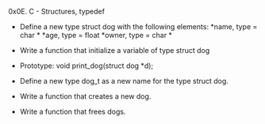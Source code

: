 0x0E. C - Structures, typedef

* Define a new type struct dog with the following elements:
	*name, type = char *
	*age, type = float
	*owner, type = char *

* Write a function that initialize a variable of type struct dog

* Prototype: void print_dog(struct dog *d);

* Define a new type dog_t as a new name for the type struct dog.

* Write a function that creates a new dog.

* Write a function that frees dogs.

